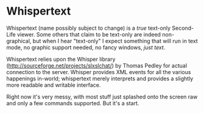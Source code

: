 Whispertext
===========

Whispertext (name possibly subject to change) is a *true* text-only Second-Life viewer.  Some others that claim to be text-only are indeed non-graphical, but when I hear "text-only" I expect something that will run in text mode, no graphic support needed, no fancy windows, *just text*.

Whispertext relies upon the Whisper library (http://sourceforge.net/projects/slxslchat/) by Thomas Pedley for actual connection to the server.  Whisper provides XML events for all the various happenings in-world; whispertext merely interprets and provides a slightly more readable and writable interface.

Right now it's very messy, with most stuff just splashed onto the screen raw and only a few commands supported.  But it's a start.
